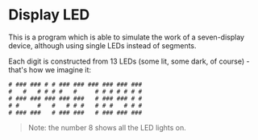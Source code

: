 # Display LED

This is a program which is able to simulate the work of a seven-display device, although using single LEDs instead of segments.

Each digit is constructed from 13 LEDs (some lit, some dark, of course) - that's how we imagine it:

    # ### ### # # ### ### ### ### ### ###  
    #   #   # # # #   #     # # # # # # #  
    # ### ### ### ### ###   # ### ### # #  
    # #     #   #   # # #   # # #   # # #  
    # ### ###   # ### ###   # ### ### ###

> Note: the number 8 shows all the LED lights on.
